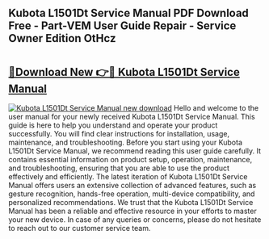 ## Kubota L1501Dt Service Manual PDF Download Free - Part-VEM User Guide Repair - Service Owner Edition OtHcz

# <h2><a href="http://bc47757.oget.top/?id=Kubota+L1501Dt+Service+Manual">🔗Download New 👉🔴 Kubota L1501Dt Service Manual</a></h2>

[![Kubota L1501Dt Service Manual new download](https://i.imgur.com/5g1atiW.png)](http://bc47757.oget.top/?id=Kubota+L1501Dt+Service+Manual)
Hello and welcome to the user manual for your newly received Kubota L1501Dt Service Manual. This guide is here to help you understand and operate your product successfully. You will find clear instructions for installation, usage, maintenance, and troubleshooting. Before you start using your Kubota L1501Dt Service Manual, we recommend reading this user guide carefully. It contains essential information on product setup, operation, maintenance, and troubleshooting, ensuring that you are able to use the product effectively and efficiently. The latest iteration of Kubota L1501Dt Service Manual offers users an extensive collection of advanced features, such as gesture recognition, hands-free operation, multi-device compatibility, and personalized recommendations. We trust that the Kubota L1501Dt Service Manual has been a reliable and effective resource in your efforts to master your new device. In case of any queries or concerns, please do not hesitate to reach out to our customer service team.
